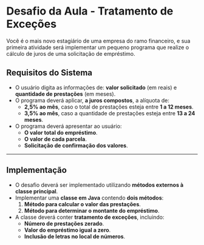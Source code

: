 # Desafio da Aula - Tratamento de Exceções

Você é o mais novo estagiário de uma empresa do ramo financeiro, e sua primeira atividade será implementar um pequeno programa que realize o cálculo de juros de uma solicitação de empréstimo.

## **Requisitos do Sistema**
- O usuário digita as informações de: **valor solicitado** (em reais) e **quantidade de prestações** (em meses).
- O programa deverá aplicar, **a juros compostos**, a alíquota de:
  - **2,5% ao mês**, caso o total de prestações esteja entre **1 a 12 meses**.
  - **3,5% ao mês**, caso a quantidade de prestações esteja entre **13 a 24 meses**.
- O programa deverá apresentar ao usuário:
  - **O valor total do empréstimo**.
  - **O valor de cada parcela**.
  - **Solicitação de confirmação dos valores**.

---

## **Implementação**
- O desafio deverá ser implementado utilizando **métodos externos à classe principal**.
- Implementar uma **classe em Java** contendo **dois métodos**:
  1. **Método para calcular o valor das prestações**.
  2. **Método para determinar o montante do empréstimo**.
- A classe deverá conter **tratamento de exceções**, incluindo:
  - **Número de prestações zerado**.
  - **Valor do empréstimo igual a zero**.
  - **Inclusão de letras no local de números**.
